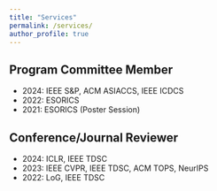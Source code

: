 ```yaml
---
title: "Services"
permalink: /services/
author_profile: true
---
```


## Program Committee Member

- 2024: IEEE S&P, ACM ASIACCS, IEEE ICDCS
- 2022: ESORICS
- 2021: ESORICS (Poster Session)

## Conference/Journal Reviewer

- 2024: ICLR, IEEE TDSC
- 2023: IEEE CVPR, IEEE TDSC, ACM TOPS, NeurIPS
- 2022: LoG, IEEE TDSC